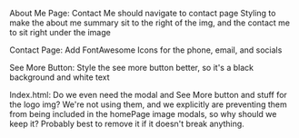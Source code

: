 About Me Page:
Contact Me should navigate to contact page
Styling to make the about me summary sit to the right of the img, and the contact me to sit right under the image

Contact Page:
Add FontAwesome Icons for the phone, email, and socials

See More Button:
Style the see more button better, so it's a black background and white text

Index.html:
Do we even need the modal and See More button and stuff for the logo img?
We're not using them, and we explicitly are preventing them from being included in the homePage image modals, so why should we keep it? Probably best to remove it if it doesn't break anything.